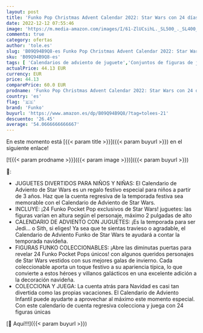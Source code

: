 ```yaml
---
layout: post
title: 'Funko Pop Christmas Advent Calendar 2022: Star Wars con 24 días de Sorpresa Pocket Pop! Estatuilla Juguetes Calendario de adviento Ideal para Vacaciones Regalo Sorpresa de Navidad'
date: 2022-12-12 07:55:46
image: 'https://m.media-amazon.com/images/I/61-ZlUCsihL._SL500_._SL400_.jpg'
comments: true
category: ofertas
author: 'tole.es'
slug: 'B09Q94B9Q8-es Funko Pop Christmas Advent Calendar 2022: Star Wars con 24...'
sku: 'B09Q94B9Q8-es'
tags: [ 'Calendarios de adviento de juguete','Conjuntos de figuras de juguete','Juguetes','Juguetes y juegos','Muñecos y figuras','advent','adviento','christmas','funko','navidad','🇪🇸', ]
actualPrice: 44.13 EUR
currency: EUR
price: 44.13
comparePrice: 60.0 EUR
prodname: 'Funko Pop Christmas Advent Calendar 2022: Star Wars con 24 días de Sorpresa Pocket Pop! Estatuilla Juguetes Calendario de adviento Ideal para Vacaciones Regalo Sorpresa de Navidad'
country: 'es'
flag: '🇪🇸'
brand: 'Funko'
buyurl: 'https://www.amazon.es/dp/B09Q94B9Q8/?tag=tolees-21'
descuento: '26.45'
average: '54.0666666666667'
---
```


En este momento está [{{< param title >}}]({{< param buyurl >}}) en el siguiente enlace!

[![{{< param prodname >}}]({{< param image >}})]({{< param buyurl >}})

🔎:

- JUGUETES DIVERTIDOS PARA NIÑOS Y NIÑAS: El Calendario de Adviento de Star Wars es un regalo festivo especial para niños a partir de 3 años. Haz que la cuenta regresiva de la temporada festiva sea memorable con el Calendario de Adviento de Star Wars.
- INCLUYE: ¡24 Funko Pocket Pop exclusivos de Star Wars! juguetes: las figuras varían en altura según el personaje, máximo 2 pulgadas de alto
- CALENDARIO DE ADVIENTO CON JUGUETES: ¡Es la temporada para ser Jedi... o Sith, si eliges! Ya sea que te sientas travieso o agradable, el Calendario de Adviento Funko de Star Wars te ayudará a contar la temporada navideña.
- FIGURAS FUNKO COLECCIONABLES: ¡Abre las diminutas puertas para revelar 24 Funko Pocket Pops únicos! con algunos queridos personajes de Star Wars vestidos con sus mejores galas de invierno. Cada coleccionable aporta un toque festivo a su apariencia típica, lo que convierte a estos héroes y villanos galácticos en una excelente adición a la decoración navideña.
- COLECCIONA Y JUEGA: La cuenta atrás para Navidad es casi tan divertida como las propias vacaciones. El Calendario de Adviento Infantil puede ayudarte a aprovechar al máximo este momento especial. Con este calendario de cuenta regresiva colecciona y juega con 24 figuras únicas

[🛒 Aquí!!!]({{< param buyurl >}})
